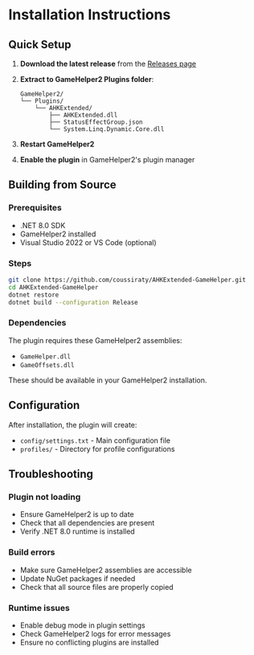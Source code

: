 # Installation Instructions

## Quick Setup

1. **Download the latest release** from the [Releases page](https://github.com/coussiraty/AHKExtended-GameHelper/releases)

2. **Extract to GameHelper2 Plugins folder**:
   ```
   GameHelper2/
   └── Plugins/
       └── AHKExtended/
           ├── AHKExtended.dll
           ├── StatusEffectGroup.json
           └── System.Linq.Dynamic.Core.dll
   ```

3. **Restart GameHelper2**

4. **Enable the plugin** in GameHelper2's plugin manager

## Building from Source

### Prerequisites
- .NET 8.0 SDK
- GameHelper2 installed
- Visual Studio 2022 or VS Code (optional)

### Steps
```bash
git clone https://github.com/coussiraty/AHKExtended-GameHelper.git
cd AHKExtended-GameHelper
dotnet restore
dotnet build --configuration Release
```

### Dependencies
The plugin requires these GameHelper2 assemblies:
- `GameHelper.dll`
- `GameOffsets.dll`

These should be available in your GameHelper2 installation.

## Configuration

After installation, the plugin will create:
- `config/settings.txt` - Main configuration file
- `profiles/` - Directory for profile configurations

## Troubleshooting

### Plugin not loading
- Ensure GameHelper2 is up to date
- Check that all dependencies are present
- Verify .NET 8.0 runtime is installed

### Build errors
- Make sure GameHelper2 assemblies are accessible
- Update NuGet packages if needed
- Check that all source files are properly copied

### Runtime issues
- Enable debug mode in plugin settings
- Check GameHelper2 logs for error messages
- Ensure no conflicting plugins are installed